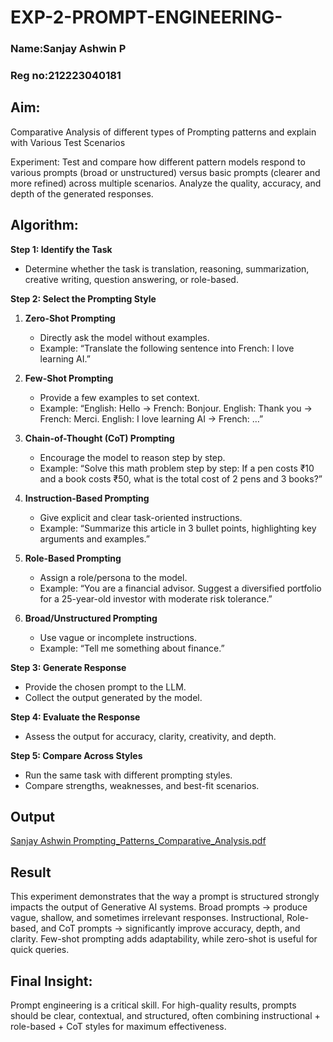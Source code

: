 # EXP-2-PROMPT-ENGINEERING-
### Name:Sanjay Ashwin P
### Reg no:212223040181
## Aim: 
Comparative Analysis of different types of Prompting patterns and explain with Various Test Scenarios

Experiment:
Test and compare how different pattern models respond to various prompts (broad or unstructured) versus basic prompts (clearer and more refined) across multiple scenarios. 
Analyze the quality, accuracy, and depth of the generated responses.


## Algorithm:

**Step 1: Identify the Task**

* Determine whether the task is translation, reasoning, summarization, creative writing, question answering, or role-based.

**Step 2: Select the Prompting Style**

1. **Zero-Shot Prompting**

   * Directly ask the model without examples.
   * Example: “Translate the following sentence into French: I love learning AI.”

2. **Few-Shot Prompting**

   * Provide a few examples to set context.
   * Example: “English: Hello → French: Bonjour. English: Thank you → French: Merci. English: I love learning AI → French: …”

3. **Chain-of-Thought (CoT) Prompting**

   * Encourage the model to reason step by step.
   * Example: “Solve this math problem step by step: If a pen costs ₹10 and a book costs ₹50, what is the total cost of 2 pens and 3 books?”

4. **Instruction-Based Prompting**

   * Give explicit and clear task-oriented instructions.
   * Example: “Summarize this article in 3 bullet points, highlighting key arguments and examples.”

5. **Role-Based Prompting**

   * Assign a role/persona to the model.
   * Example: “You are a financial advisor. Suggest a diversified portfolio for a 25-year-old investor with moderate risk tolerance.”

6. **Broad/Unstructured Prompting**

   * Use vague or incomplete instructions.
   * Example: “Tell me something about finance.”

**Step 3: Generate Response**

* Provide the chosen prompt to the LLM.
* Collect the output generated by the model.

**Step 4: Evaluate the Response**

* Assess the output for accuracy, clarity, creativity, and depth.

**Step 5: Compare Across Styles**

* Run the same task with different prompting styles.
* Compare strengths, weaknesses, and best-fit scenarios.

## Output

[Sanjay Ashwin Prompting_Patterns_Comparative_Analysis.pdf](https://github.com/user-attachments/files/22095092/Sanjay.Ashwin.Prompting_Patterns_Comparative_Analysis.pdf)

## Result
This experiment demonstrates that the way a prompt is structured strongly impacts the output of Generative AI systems. Broad prompts → produce vague, shallow, and sometimes irrelevant responses. Instructional, Role-based, and CoT prompts → significantly improve accuracy, depth, and clarity. Few-shot prompting adds adaptability, while zero-shot is useful for quick queries.

## Final Insight:
Prompt engineering is a critical skill. For high-quality results, prompts should be clear, contextual, and structured, often combining instructional + role-based + CoT styles for maximum effectiveness.
